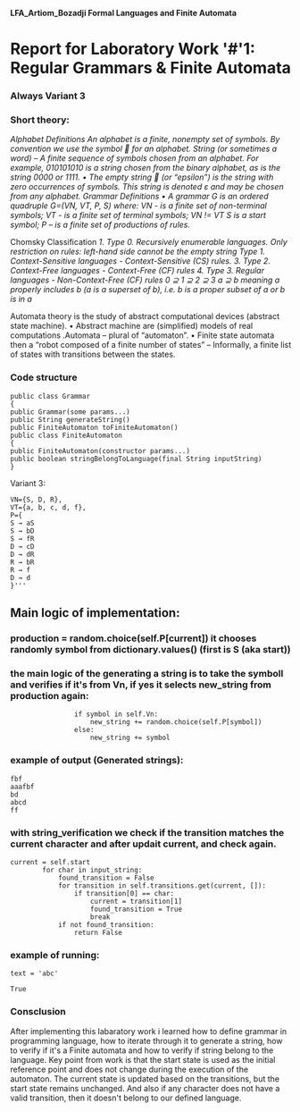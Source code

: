 **LFA_Artiom_Bozadji
Formal Languages and Finite Automata**

# Report for Laboratory Work '#'1: Regular Grammars & Finite Automata
### Always Variant 3

### Short theory:
*Alphabet Definitions
An alphabet is a finite, nonempty set of
symbols. By convention we use the symbol
 for an alphabet. String (or sometimes a word)
– A finite sequence of symbols chosen from an alphabet.
For example, 010101010 is a string chosen from the binary
alphabet, as is the string 0000 or 1111.
• The empty string  (or “epsilon”) is the string with
zero occurrences of symbols. This string is denoted ε
and may be chosen from any alphabet.
Grammar Definitions
• A grammar G is an ordered quadruple
G=(VN, VT, P, S) where:
VN - is a finite set of non-terminal symbols;
VT - is a finite set of terminal symbols;
VN != VT 
 S is a start symbol;
 P – is a finite set of productions of rules.*
 
 Chomsky Classification
*1. Type 0. Recursively enumerable languages.
Only restriction on rules: left-hand side cannot be the empty
string 
Type 1. Context-Sensitive languages - Context-Sensitive (CS)
rules.
3. Type 2. Context-Free languages - Context-Free (CF) rules
4. Type 3. Regular languages - Non-Context-Free (CF) rules
0 ⊇ 1 ⊇ 2 ⊇ 3
a ⊇ b meaning a properly includes b (a is a superset of b),
i.e. b is a proper subset of a or b is in a*

Automata theory is the study of abstract
computational devices (abstract state
machine).
• Abstract machine are (simplified) models of
real computations .Automata – plural of “automaton”.
• Finite state automata then a “robot composed of a finite
number of states”
– Informally, a finite list of states with transitions between the states.

### Code structure
```
public class Grammar
{
public Grammar(some params...)
public String generateString()
public FiniteAutomaton toFiniteAutomaton()
public class FiniteAutomaton
{
public FiniteAutomaton(constructor params...)
public boolean stringBelongToLanguage(final String inputString)
}
```
Variant 3:
```
VN={S, D, R},
VT={a, b, c, d, f},
P={
S → aS
S → bD
S → fR
D → cD
D → dR
R → bR
R → f
D → d
}'''
```


## Main logic of implementation: 
### production = random.choice(self.P[current]) it chooses randomly symbol from dictionary.values() (first is S (aka start))
### the main logic of the generating a string is to take the symboll and verifies if it's from Vn, if yes it selects new_string from production again: 
```
                if symbol in self.Vn:
                    new_string += random.choice(self.P[symbol])
                else:
                    new_string += symbol
```
### example of output (Generated strings):
```
fbf
aaafbf
bd
abcd
ff
```

### with string_verification we check if the transition matches the current character and after updait current, and check again.
```
current = self.start
        for char in input_string:
            found_transition = False
            for transition in self.transitions.get(current, []):
                if transition[0] == char:
                    current = transition[1]
                    found_transition = True
                    break
            if not found_transition:
                return False
```
### example of running:

```
text = 'abc'

True
```


### Consclusion 
After implementing this labaratory work i learned how to define grammar in programming language, how to iterate through it to generate a string, how to verify if it's a Finite automata and how to verify if string belong to the language. Key point from work is that the start state is used as the initial reference point and does not change during the execution of the automaton. The current state is updated based on the transitions, but the start state remains unchanged. And also if any character does not have a valid transition, then it doesn't belong to our defined language.

